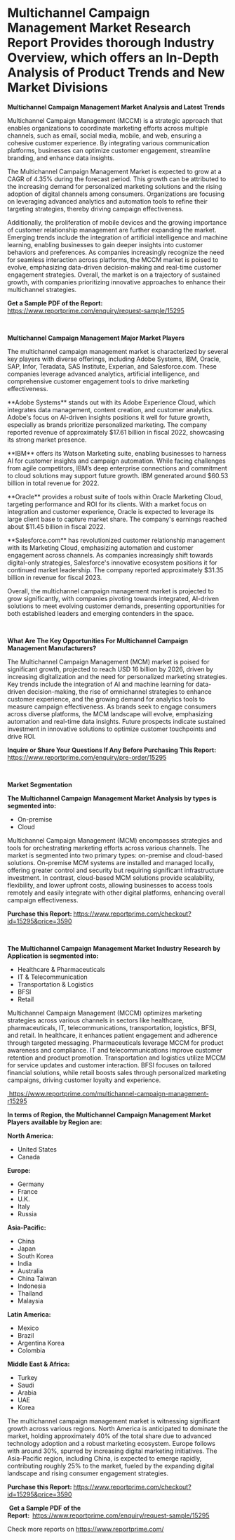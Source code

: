 <p><h1>Multichannel Campaign Management Market Research Report Provides thorough Industry Overview, which offers an In-Depth Analysis of Product Trends and New Market Divisions</h1></p><p><strong>Multichannel Campaign Management Market Analysis and Latest Trends</strong></p>
<p><p>Multichannel Campaign Management (MCCM) is a strategic approach that enables organizations to coordinate marketing efforts across multiple channels, such as email, social media, mobile, and web, ensuring a cohesive customer experience. By integrating various communication platforms, businesses can optimize customer engagement, streamline branding, and enhance data insights.</p><p>The Multichannel Campaign Management Market is expected to grow at a CAGR of 4.35% during the forecast period. This growth can be attributed to the increasing demand for personalized marketing solutions and the rising adoption of digital channels among consumers. Organizations are focusing on leveraging advanced analytics and automation tools to refine their targeting strategies, thereby driving campaign effectiveness.</p><p>Additionally, the proliferation of mobile devices and the growing importance of customer relationship management are further expanding the market. Emerging trends include the integration of artificial intelligence and machine learning, enabling businesses to gain deeper insights into customer behaviors and preferences. As companies increasingly recognize the need for seamless interaction across platforms, the MCCM market is poised to evolve, emphasizing data-driven decision-making and real-time customer engagement strategies. Overall, the market is on a trajectory of sustained growth, with companies prioritizing innovative approaches to enhance their multichannel strategies.</p></p>
<p><strong>Get a Sample PDF of the Report:&nbsp;</strong> <a href="https://www.reportprime.com/enquiry/request-sample/15295?utm_campaign=1948&utm_medium=2&utm_source=Github&utm_content=ia&utm_term=20032025&utm_id=multichannel-campaign-management">https://www.reportprime.com/enquiry/request-sample/15295</a></p>
<p>&nbsp;</p>
<p><strong>Multichannel Campaign Management Major Market Players</strong></p>
<p><p>The multichannel campaign management market is characterized by several key players with diverse offerings, including Adobe Systems, IBM, Oracle, SAP, Infor, Teradata, SAS Institute, Experian, and Salesforce.com. These companies leverage advanced analytics, artificial intelligence, and comprehensive customer engagement tools to drive marketing effectiveness.</p><p>**Adobe Systems** stands out with its Adobe Experience Cloud, which integrates data management, content creation, and customer analytics. Adobe's focus on AI-driven insights positions it well for future growth, especially as brands prioritize personalized marketing. The company reported revenue of approximately $17.61 billion in fiscal 2022, showcasing its strong market presence.</p><p>**IBM** offers its Watson Marketing suite, enabling businesses to harness AI for customer insights and campaign automation. While facing challenges from agile competitors, IBM’s deep enterprise connections and commitment to cloud solutions may support future growth. IBM generated around $60.53 billion in total revenue for 2022.</p><p>**Oracle** provides a robust suite of tools within Oracle Marketing Cloud, targeting performance and ROI for its clients. With a market focus on integration and customer experience, Oracle is expected to leverage its large client base to capture market share. The company's earnings reached about $11.45 billion in fiscal 2022.</p><p>**Salesforce.com** has revolutionized customer relationship management with its Marketing Cloud, emphasizing automation and customer engagement across channels. As companies increasingly shift towards digital-only strategies, Salesforce's innovative ecosystem positions it for continued market leadership. The company reported approximately $31.35 billion in revenue for fiscal 2023.</p><p>Overall, the multichannel campaign management market is projected to grow significantly, with companies pivoting towards integrated, AI-driven solutions to meet evolving customer demands, presenting opportunities for both established leaders and emerging contenders in the space.</p></p>
<p>&nbsp;</p>
<p><strong>What Are The Key Opportunities For Multichannel Campaign Management Manufacturers?</strong></p>
<p><p>The Multichannel Campaign Management (MCM) market is poised for significant growth, projected to reach USD 16 billion by 2026, driven by increasing digitalization and the need for personalized marketing strategies. Key trends include the integration of AI and machine learning for data-driven decision-making, the rise of omnichannel strategies to enhance customer experience, and the growing demand for analytics tools to measure campaign effectiveness. As brands seek to engage consumers across diverse platforms, the MCM landscape will evolve, emphasizing automation and real-time data insights. Future prospects indicate sustained investment in innovative solutions to optimize customer touchpoints and drive ROI.</p></p>
<p><strong>Inquire or Share Your Questions If Any Before Purchasing This Report:</strong> <a href="https://www.reportprime.com/enquiry/pre-order/15295?utm_campaign=1948&utm_medium=2&utm_source=Github&utm_content=ia&utm_term=20032025&utm_id=multichannel-campaign-management">https://www.reportprime.com/enquiry/pre-order/15295</a></p>
<p>&nbsp;</p>
<p><strong>Market Segmentation</strong></p>
<p><strong>The Multichannel Campaign Management Market Analysis by types is segmented into:</strong></p>
<p><ul><li>On-premise</li><li>Cloud</li></ul></p>
<p><p>Multichannel Campaign Management (MCM) encompasses strategies and tools for orchestrating marketing efforts across various channels. The market is segmented into two primary types: on-premise and cloud-based solutions. On-premise MCM systems are installed and managed locally, offering greater control and security but requiring significant infrastructure investment. In contrast, cloud-based MCM solutions provide scalability, flexibility, and lower upfront costs, allowing businesses to access tools remotely and easily integrate with other digital platforms, enhancing overall campaign effectiveness.</p></p>
<p><strong>Purchase this Report:&nbsp;</strong><a href="https://www.reportprime.com/checkout?id=15295&price=3590&utm_campaign=1948&utm_medium=2&utm_source=Github&utm_content=ia&utm_term=20032025&utm_id=multichannel-campaign-management">https://www.reportprime.com/checkout?id=15295&price=3590</a></p>
<p>&nbsp;</p>
<p><strong>The Multichannel Campaign Management Market Industry Research by Application is segmented into:</strong></p>
<p><ul><li>Healthcare & Pharmaceuticals</li><li>IT & Telecommunication</li><li>Transportation & Logistics</li><li>BFSI</li><li>Retail</li></ul></p>
<p><p>Multichannel Campaign Management (MCCM) optimizes marketing strategies across various channels in sectors like healthcare, pharmaceuticals, IT, telecommunications, transportation, logistics, BFSI, and retail. In healthcare, it enhances patient engagement and adherence through targeted messaging. Pharmaceuticals leverage MCCM for product awareness and compliance. IT and telecommunications improve customer retention and product promotion. Transportation and logistics utilize MCCM for service updates and customer interaction. BFSI focuses on tailored financial solutions, while retail boosts sales through personalized marketing campaigns, driving customer loyalty and experience.</p></p>
<p><a href="https://www.reportprime.com/multichannel-campaign-management-r15295?utm_campaign=1948&utm_medium=2&utm_source=Github&utm_content=ia&utm_term=20032025&utm_id=multichannel-campaign-management">&nbsp;https://www.reportprime.com/multichannel-campaign-management-r15295</a></p>
<p><strong>In terms of Region, the Multichannel Campaign Management Market Players available by Region are:</strong></p>
<p>
    <p> <strong> North America: </strong>
        <ul>
            <li>United States</li>
            <li>Canada</li>
        </ul>
        </p> 
    <p> <strong> Europe: </strong>
        <ul>
            <li>Germany</li>
            <li>France</li>
            <li>U.K.</li>
            <li>Italy</li>
            <li>Russia</li>
        </ul>
        </p> 
    <p> <strong> Asia-Pacific: </strong>
        <ul>
            <li>China</li>
            <li>Japan</li>
            <li>South Korea</li>
            <li>India</li>
            <li>Australia</li>
            <li>China Taiwan</li>
            <li>Indonesia</li>
            <li>Thailand</li>
            <li>Malaysia</li>
        </ul>
        </p> 
    <p> <strong> Latin America: </strong>
        <ul>
            <li>Mexico</li>
            <li>Brazil</li>
            <li>Argentina Korea</li>
            <li>Colombia</li>
        </ul>
        </p> 
    <p> <strong> Middle East & Africa: </strong>
        <ul>
            <li>Turkey</li>
            <li>Saudi</li>
            <li>Arabia</li>
            <li>UAE</li>
            <li>Korea</li>
        </ul>
    </p>
    </p>
<p><p>The multichannel campaign management market is witnessing significant growth across various regions. North America is anticipated to dominate the market, holding approximately 40% of the total share due to advanced technology adoption and a robust marketing ecosystem. Europe follows with around 30%, spurred by increasing digital marketing initiatives. The Asia-Pacific region, including China, is expected to emerge rapidly, contributing roughly 25% to the market, fueled by the expanding digital landscape and rising consumer engagement strategies.</p></p>
<p><strong>Purchase this Report: </strong><a href="https://www.reportprime.com/checkout?id=15295&price=3590&utm_campaign=1948&utm_medium=2&utm_source=Github&utm_content=ia&utm_term=20032025&utm_id=multichannel-campaign-management">https://www.reportprime.com/checkout?id=15295&price=3590</a></p>
<p>&nbsp;<strong>Get a Sample PDF of the Report:&nbsp;&nbsp;</strong><a href="https://www.reportprime.com/enquiry/request-sample/15295?utm_campaign=1948&utm_medium=2&utm_source=Github&utm_content=ia&utm_term=20032025&utm_id=multichannel-campaign-management">https://www.reportprime.com/enquiry/request-sample/15295</a></p>
<p><strong></strong></p>
<p>Check more reports on <a href="https://www.reportprime.com/?utm_campaign=1948&utm_medium=2&utm_source=Github&utm_content=ia&utm_term=20032025&utm_id=multichannel-campaign-management">https://www.reportprime.com/</a></p>
